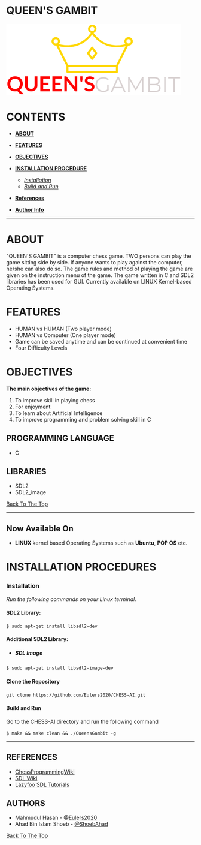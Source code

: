 # QUEEN'S GAMBIT

![Project Image](resources/images/pic/logo.png)



# CONTENTS

- **[ABOUT](#about)**
- **[FEATURES](#features)**
- **[OBJECTIVES](#objectives)**
- **[INSTALLATION PROCEDURE](#installation-procedures)**

  - _[Installation](#installation)_
  - _[Build and Run](#Build-and-Run)_

- **[References](#references)**
- **[Author Info](#author-info)**

---

# ABOUT

"QUEEN'S GAMBIT" is a computer chess game. TWO persons can play the game sitting side by side. If anyone wants to play against the computer, he/she can also do so. The game rules and method of playing the game are given on the instruction menu of the game. The game written in C and SDL2 libraries has been used for GUI. Currently available on LINUX Kernel-based Operating Systems.


# FEATURES

- HUMAN vs HUMAN (Two player mode)
- HUMAN vs Computer (One player mode)
- Game can be saved anytime and can be continued at convenient time
- Four Difficulty Levels



# OBJECTIVES

**The main objectives of the game:**
1. To improve skill in playing chess
2. For enjoyment
3. To learn about Artificial Intelligence
4. To improve programming and problem solving skill in C


## PROGRAMMING LANGUAGE

- C

## LIBRARIES

- SDL2
- SDL2_image

[Back To The Top](#contents)


---

## Now Available On

- **LINUX** kernel based Operating Systems such as **Ubuntu**, **POP OS** etc.


# INSTALLATION PROCEDURES

### **Installation**

*Run the following commands on your Linux terminal.*


#### **SDL2 Library:**

```console
$ sudo apt-get install libsdl2-dev
```
#### **Additional SDL2 Library:**

- ##### SDL Image

```console
$ sudo apt-get install libsdl2-image-dev
```


#### Clone the Repository

```console
git clone https://github.com/Eulers2020/CHESS-AI.git
```

#### **Build and Run**

Go to the CHESS-AI directory and run the following command

```console
$ make && make clean && ./QueensGambit -g
```


---

## REFERENCES
- [ChessProgrammingWiki](https://www.chessprogramming.org/Main_Page)
- [SDL Wiki](https://wiki.libsdl.org/Tutorials)
- [Lazyfoo SDL Tutorials](https://lazyfoo.net/tutorials/SDL/index.php)



## AUTHORS

- Mahmudul Hasan - [@Eulers2020](https://github.com/Eulers2020)
- Ahad Bin Islam Shoeb - [@ShoebAhad](https://github.com/ShoebAhad)


[Back To The Top](#contents)